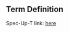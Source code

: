 ## Term Definition

Spec-Up-T link: <a href='https://weboftrust.github.io/WOT-terms/docs/glossary/key-event-receipt'>here</a>
